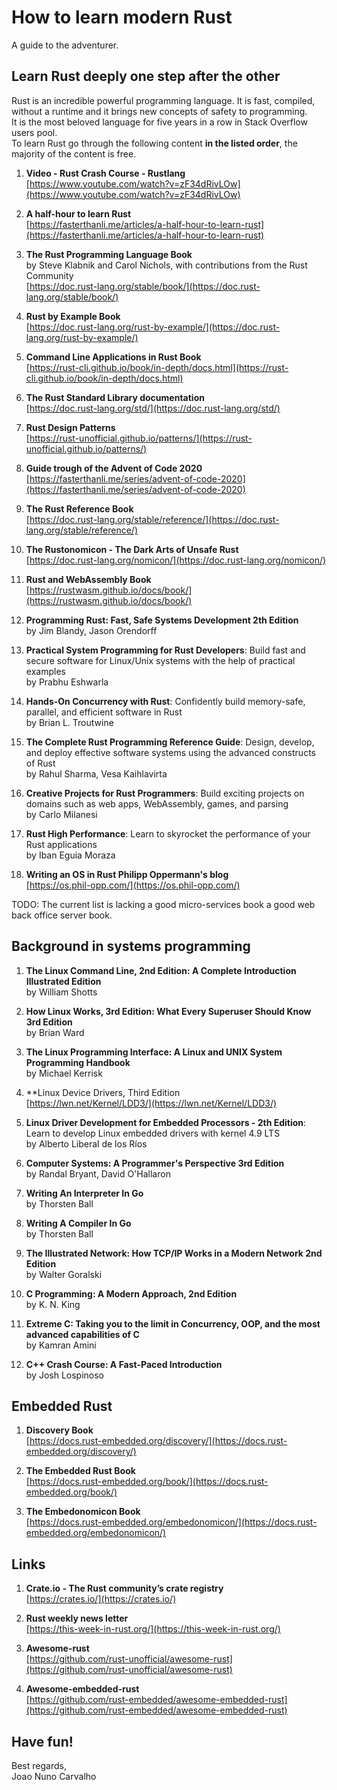 # How to learn modern Rust
A guide to the adventurer.

## Learn Rust deeply one step after the other

Rust is an incredible powerful programming language. It is fast, compiled, without a runtime and it brings new concepts of safety to programming. <br>
It is the most beloved language for five years in a row in Stack Overflow users pool. <br> 
To learn Rust go through the following content **in the listed order**, the majority of the content is free. <br>

1. **Video - Rust Crash Course - Rustlang** <br>
   [https://www.youtube.com/watch?v=zF34dRivLOw](https://www.youtube.com/watch?v=zF34dRivLOw)

2. **A half-hour to learn Rust** <br>
   [https://fasterthanli.me/articles/a-half-hour-to-learn-rust](https://fasterthanli.me/articles/a-half-hour-to-learn-rust)

3. **The Rust Programming Language Book** <br>
   by Steve Klabnik and Carol Nichols, with contributions from the Rust Community <br>
   [https://doc.rust-lang.org/stable/book/](https://doc.rust-lang.org/stable/book/)

4. **Rust by Example Book** <br>
   [https://doc.rust-lang.org/rust-by-example/](https://doc.rust-lang.org/rust-by-example/)

5. **Command Line Applications in Rust Book** <br>
   [https://rust-cli.github.io/book/in-depth/docs.html](https://rust-cli.github.io/book/in-depth/docs.html)

6. **The Rust Standard Library documentation** <br>
   [https://doc.rust-lang.org/std/](https://doc.rust-lang.org/std/)

7. **Rust Design Patterns** <br>
   [https://rust-unofficial.github.io/patterns/](https://rust-unofficial.github.io/patterns/)

8. **Guide trough of the Advent of Code 2020** <br>
   [https://fasterthanli.me/series/advent-of-code-2020](https://fasterthanli.me/series/advent-of-code-2020)

9. **The Rust Reference Book** <br>
   [https://doc.rust-lang.org/stable/reference/](https://doc.rust-lang.org/stable/reference/)

10. **The Rustonomicon - The Dark Arts of Unsafe Rust** <br>
    [https://doc.rust-lang.org/nomicon/](https://doc.rust-lang.org/nomicon/)

11. **Rust and WebAssembly Book** <br>
    [https://rustwasm.github.io/docs/book/](https://rustwasm.github.io/docs/book/)

12. **Programming Rust: Fast, Safe Systems Development 2th Edition** <br>
    by Jim Blandy, Jason Orendorff

13. **Practical System Programming for Rust Developers**: Build fast and secure software for Linux/Unix systems with the help of practical examples <br>
    by Prabhu Eshwarla

14. **Hands-On Concurrency with Rust**: Confidently build memory-safe, parallel, and efficient software in Rust <br>
    by Brian L. Troutwine 

15. **The Complete Rust Programming Reference Guide**: Design, develop, and deploy effective software systems using the advanced constructs of Rust <br>
	by Rahul Sharma, Vesa Kaihlavirta 

16. **Creative Projects for Rust Programmers**: Build exciting projects on domains such as web apps, WebAssembly, games, and parsing <br>
    by Carlo Milanesi

17. **Rust High Performance**: Learn to skyrocket the performance of your Rust applications <br>
    by Iban Eguia Moraza 

18. **Writing an OS in Rust Philipp Oppermann's blog** <br>
    [https://os.phil-opp.com/](https://os.phil-opp.com/)

TODO: The current list is lacking a good micro-services book a good web back office server book.

## Background in systems programming

1. **The Linux Command Line, 2nd Edition: A Complete Introduction Illustrated Edition** <br>
   by William Shotts

2. **How Linux Works, 3rd Edition: What Every Superuser Should Know 3rd Edition** <br>
   by Brian Ward

3. **The Linux Programming Interface: A Linux and UNIX System Programming Handbook** <br>
   by Michael Kerrisk

4. **Linux Device Drivers, Third Edition <br>
   [https://lwn.net/Kernel/LDD3/](https://lwn.net/Kernel/LDD3/)

5. **Linux Driver Development for Embedded Processors - 2th Edition**: Learn to develop Linux embedded drivers with kernel 4.9 LTS <br>
   by Alberto Liberal de los Ríos

6. **Computer Systems: A Programmer's Perspective 3rd Edition** <br>
   by Randal Bryant, David O'Hallaron

7. **Writing An Interpreter In Go** <br>
   by Thorsten Ball

8. **Writing A Compiler In Go** <br>
   by Thorsten Ball

9. **The Illustrated Network: How TCP/IP Works in a Modern Network 2nd Edition** <br>
   by Walter Goralski

10. **C Programming: A Modern Approach, 2nd Edition** <br>
    by K. N. King

11. **Extreme C: Taking you to the limit in Concurrency, OOP, and the most advanced capabilities of C** <br>
    by Kamran Amini

12. **C++ Crash Course: A Fast-Paced Introduction** <br>
    by Josh Lospinoso


## Embedded Rust

1. **Discovery Book** <br>
   [https://docs.rust-embedded.org/discovery/](https://docs.rust-embedded.org/discovery/)

2. **The Embedded Rust Book** <br>
   [https://docs.rust-embedded.org/book/](https://docs.rust-embedded.org/book/)

3. **The Embedonomicon Book** <br>
   [https://docs.rust-embedded.org/embedonomicon/](https://docs.rust-embedded.org/embedonomicon/)


## Links

1. **Crate.io - The Rust community’s crate registry** <br>
  [https://crates.io/](https://crates.io/)

2. **Rust weekly news letter** <br>
   [https://this-week-in-rust.org/](https://this-week-in-rust.org/)
  
3. **Awesome-rust** <br>
   [https://github.com/rust-unofficial/awesome-rust](https://github.com/rust-unofficial/awesome-rust)

4. **Awesome-embedded-rust** <br>
   [https://github.com/rust-embedded/awesome-embedded-rust](https://github.com/rust-embedded/awesome-embedded-rust)


## Have fun!
Best regards, <br>
Joao Nuno Carvalho <br>


